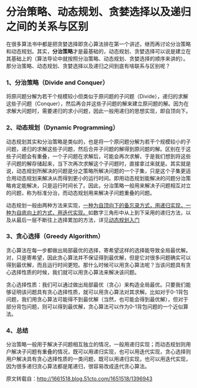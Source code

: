 # 分治策略、动态规划、贪婪选择以及递归之间的关系与区别

在很多算法书中都是把贪婪选择即贪心算法排在第一个讲述，继而再讨论分治策略和动态规划。其实，**分治策略**才是最基础的，动态规划、贪婪选择可以说是建立在其基础上的（算法导论中就按照分治策略、动态规划、贪婪选择的顺序来讲的）。那分治策略、动态规划、贪婪选择以及递归之间到底有啥联系与区别呢？

###  1、分治策略（Divide and Conquer）

 将原问题分解为若干个规模较小但类似于原问题的子问题（Divide），递归的求解这些子问题（Conquer），然后再合并这些子问题的解来建立原问题的解。因为在求解大问题时，需要递归的求小问题，因此一般用递归的思想实现，即自顶向下。

### 2、动态规划（Dynamic Programming）

动态规划其实和分治策略是类似的，也是将一个原问题分解为若干个规模较小的子问题，递归的求解这些子问题，然后合并子问题的解得到原问题的解。区别在于这些子问题会有重叠，一个子问题在求解后，可能会再次求解，于是我们想到将这些子问题的解存储起来，当下次再次求解这个子问题时，直接拿过来就是。其实就是说，动态规划所解决的问题是分之策略所解决问题的一个子集，只是这个子集更适合用动态规划来解决从而得到更小的运行时间。即用动态规划能解决的问题分治策略肯定能解决，只是运行时间长了。因此，分治策略一般用来解决子问题相互对立的问题，称为标准分治，而动态规划用来解决子问题重叠的问题。

动态规划一般由两种方法来实现，<u>一种为自顶向下的备忘录方式，用递归实现，一种为自底向上的方式，用迭代实现。</u>如数字三角形中从上到下采用的递归方法，以及从最后一层不断往上选择累加的方法，详见[动态规划入门](./dt.md)

### 3、贪心选择（Greedy Algorithm）

贪心算法在每一步都做出局部最优的选择，寄希望这样的选择能导致全局最优解。对，只是寄希望，因此贪心算法并不保证得到最优解，但是它对很多问题确实可以得到最优解，而且运行时间更短。那什么时候可以用贪心算法呢？当该问题具有贪心选择性质的时候，我们就可以用贪心算法来解决该问题。

贪心选择性质：我们可以通过做出局部最优（贪心）来构造全局最优。只要我们能够证明该问题具有贪心选择性质，就可以用贪心算法对其求解。比如对于0-1背包问题，我们用贪心算法可能得不到最优解（当然，也可能会得到最优解），但对于部分背包问题，则可以得到最优解，贪心算法可以作为0-1背包问题的一个近似算法。

### 4、总结

 分治策略一般用于解决子问题相互独立的情况，一般用递归实现；而动态规划则用户解决子问题有重叠的情况，既可以用递归实现，也可以用迭代实现，贪心选择则用户解决具有贪心选择性质的一类问题，既可以用递归实现，也可以用迭代实现，因为很多递归贪心算法都是尾递归，很容易改成迭代贪心算法。



原文转载自：http://1661518.blog.51cto.com/1651518/1396943